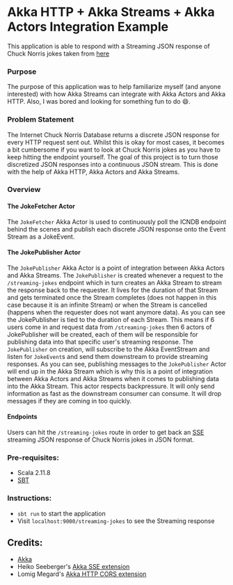 # Akka HTTP + Akka Streams + Akka Actors Integration Example
This application is able to respond with a Streaming JSON response of 
Chuck Norris jokes taken from [here](http://www.icndb.com/api/)

### Purpose
The purpose of this application was to help familiarize myself (and 
anyone interested) with how Akka Streams can integrate with Akka Actors 
and Akka HTTP. Also, I was bored and looking for something fun
to do :smile:.

### Problem Statement
The Internet Chuck Norris Database returns a discrete JSON response for
every HTTP request sent out. Whilst this is okay for most cases, it 
becomes a bit cumbersome if you want to look at Chuck Norris jokes 
as you have to keep hitting the endpoint yourself. The goal of this 
project is to turn those discretized JSON responses into a continuous
JSON stream. This is done with the help of Akka HTTP, Akka Actors and 
Akka Streams.

### Overview
#### The JokeFetcher Actor
The `JokeFetcher` Akka Actor is used to continuously poll the ICNDB 
endpoint behind the scenes and publish each discrete JSON response onto
the Event Stream as a JokeEvent. 

#### The JokePublisher Actor
The `JokePublisher` Akka Actor is a point of integration between Akka 
Actors and Akka Streams. The `JokePublisher` is created whenever a 
request to the `/streaming-jokes` endpoint which in turn creates an Akka 
Stream to stream the response back to the requester. It lives for the 
duration of that Stream and gets terminated once the Stream completes 
(does not happen in this case because it is an infinite Stream) or when 
the Stream is cancelled (happens when the requester does not want 
anymore data). As you can see the JokePublisher is tied to the duration 
of each Stream. This means if 6 users come in and request data from 
`/streaming-jokes` then 6 actors of JokePublisher will be created, each
of them will be responsible for publishing data into that specific 
user's streaming response. The `JokePublisher` on creation, will 
subscribe to the Akka EventStream and listen for `JokeEvent`s and send
them downstream to provide streaming responses. As you can see, 
publishing messages to the `JokePublisher` Actor will end up in the 
Akka Stream which is why this is a point of integration between Akka 
Actors and Akka Streams when it comes to publishing data into the Akka 
Stream. This actor respects backpressure. It will only send information 
as fast as the downstream consumer can consume. It will drop messages if 
they are coming in too quickly. 

#### Endpoints
Users can hit the `/streaming-jokes` route in order to get back an [SSE](http://www.html5rocks.com/en/tutorials/eventsource/basics/)
streaming JSON response of Chuck Norris jokes in JSON format.

### Pre-requisites:
- Scala 2.11.8
- [SBT](http://www.scala-sbt.org/)

### Instructions: 
- `sbt run` to start the application
- Visit `localhost:9000/streaming-jokes` to see the Streaming response

## Credits:
- [Akka](http://akka.io)
- Heiko Seeberger's [Akka SSE extension](https://github.com/hseeberger/akka-sse)
- Lomig Megard's [Akka HTTP CORS extension](https://github.com/lomigmegard/akka-http-cors)
